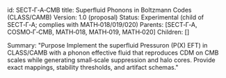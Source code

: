 id: SECT‑Γ‑A‑CMB
title: Superfluid Phonons in Boltzmann Codes (CLASS/CAMB)
Version: 1.0 (proposal)
Status: Experimental (child of SECT‑Γ‑A; complies with MATH‑018/019/020)
Parents: [SECT‑Γ‑A, COSMO‑Γ‑CMB, MATH‑018, MATH‑019, MATH‑020]
Children: []

Summary: "Purpose
Implement the superfluid Pressuron (P(X) EFT) in CLASS/CAMB with a phonon effective fluid that reproduces CDM on CMB scales while generating small‑scale suppression and halo cores. Provide exact mappings, stability thresholds, and artifact schemas."